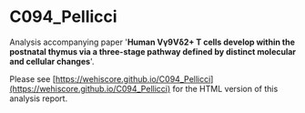 # C094_Pellicci

Analysis accompanying paper '**Human Vγ9Vδ2+ T cells develop within the postnatal thymus via a three-stage pathway defined by distinct molecular and cellular changes**'.

Please see [https://wehiscore.github.io/C094_Pellicci](https://wehiscore.github.io/C094_Pellicci) for the HTML version of this analysis report.

